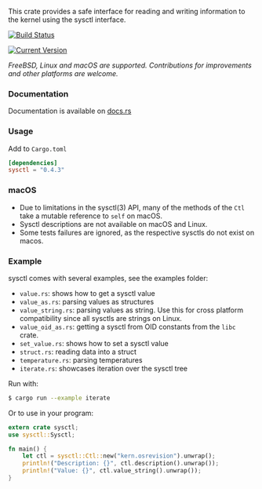 This crate provides a safe interface for reading and writing information to the kernel using the sysctl interface.

[![Build Status](https://api.cirrus-ci.com/github/johalun/sysctl-rs.svg)](https://cirrus-ci.com/github/johalun/sysctl-rs/master)

[![Current Version](https://img.shields.io/crates/v/sysctl.svg)](https://crates.io/crates/sysctl)


*FreeBSD, Linux and macOS are supported.*
*Contributions for improvements and other platforms are welcome.*

### Documentation

Documentation is available on [docs.rs](https://docs.rs/sysctl)

### Usage

Add to `Cargo.toml`

```toml
[dependencies]
sysctl = "0.4.3"
```

### macOS

* Due to limitations in the sysctl(3) API, many of the methods of
  the `Ctl` take a mutable reference to `self` on macOS.
* Sysctl descriptions are not available on macOS and Linux.
* Some tests failures are ignored, as the respective sysctls do not
  exist on macos.

### Example

sysctl comes with several examples, see the examples folder:

* `value.rs`: shows how to get a sysctl value
* `value_as.rs`: parsing values as structures
* `value_string.rs`: parsing values as string. Use this for cross platform compatibility since all sysctls are strings on Linux.
* `value_oid_as.rs`: getting a sysctl from OID constants from the `libc` crate.
* `set_value.rs`: shows how to set a sysctl value
* `struct.rs`: reading data into a struct
* `temperature.rs`: parsing temperatures
* `iterate.rs`: showcases iteration over the sysctl tree

Run with:

```sh
$ cargo run --example iterate
```

Or to use in your program:

```rust
extern crate sysctl;
use sysctl::Sysctl;

fn main() {
    let ctl = sysctl::Ctl::new("kern.osrevision").unwrap();
    println!("Description: {}", ctl.description().unwrap());
    println!("Value: {}", ctl.value_string().unwrap());
}
```


